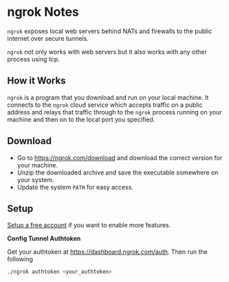 # ngrok Notes

`ngrok` exposes local web servers behind NATs and firewalls to the public
internet over secure tunnels.

`ngrok` not only works with web servers but it also works with any other process
using tcp.


## How it Works

`ngrok` is a program that you download and run on your local machine. It
connects to the `ngrok` cloud service which accepts traffic on a public address
and relays that traffic through to the `ngrok` process running on your machine
and then on to the local port you specified.


## Download

- Go to https://ngrok.com/download and download the correct version for your
  machine.
- Unzip the downloaded archive and save the executable somewhere on your system.
- Update the system `PATH` for easy access.


## Setup

[Setup a free account][ngrok-register] if you want to enable more features.

**Config Tunnel Authtoken**

Get your authtoken at https://dashboard.ngrok.com/auth. Then run the following

```sh
./ngrok authtoken <your_authtoken>
```


[ngrok-register]: https://dashboard.ngrok.com/user/signup
